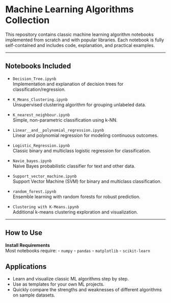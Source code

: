 # Machine Learning Algorithms Collection

This repository contains classic machine learning algorithm notebooks implemented from scratch and with popular libraries. Each notebook is fully self-contained and includes code, explanation, and practical examples.

---

## Notebooks Included

- `Decision_Tree.ipynb`  
  Implementation and explanation of decision trees for classification/regression.

- `K_Means_Clustering.ipynb`  
  Unsupervised clustering algorithm for grouping unlabeled data.

- `K_nearest_neighbour.ipynb`  
  Simple, non-parametric classification using k-NN.

- `Linear__and__polynomial_regression.ipynb`  
  Linear and polynomial regression for modeling continuous outcomes.

- `Logistic_Regression.ipynb`  
  Classic binary and multiclass logistic regression for classification.

- `Navie_bayes.ipynb`  
  Naive Bayes probabilistic classifier for text and other data.

- `Support_vector_machine.ipynb`  
  Support Vector Machine (SVM) for binary and multiclass classification.

- `random_forest.ipynb`  
  Ensemble learning with random forests for robust prediction.

- `Clustering with K-Means.ipynb`  
  Additional k-means clustering exploration and visualization.

---

## How to Use

 **Install Requirements**  
   Most notebooks require:
    - `numpy`
    - `pandas`
    - `matplotlib`
    - `scikit-learn`

## Applications

- Learn and visualize classic ML algorithms step by step.
- Use as templates for your own ML projects.
- Quickly compare the strengths and weaknesses of different algorithms on sample datasets.
